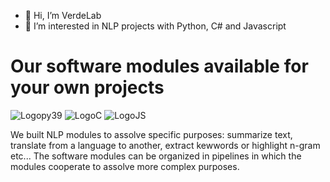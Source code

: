 - 👋 Hi, I’m VerdeLab
- 👀 I’m interested in NLP projects with Python, C# and Javascript

# Our software modules available for your own projects
![Logopy39](https://user-images.githubusercontent.com/98537104/151770484-45817245-9283-44b6-b068-6b73ec6dcde7.svg) ![LogoC](https://user-images.githubusercontent.com/98537104/151771931-4dbfb2f0-5caa-400b-8d0d-10bfccea6983.svg) ![LogoJS](https://user-images.githubusercontent.com/98537104/151771980-1b53935f-b3ac-4e74-a376-787a1e697a42.svg)

We built NLP modules to assolve specific purposes: summarize text, translate from a language to another, extract kewwords or highlight n-gram etc...
The software modules can be organized in pipelines in which the modules cooperate to assolve more complex purposes.

